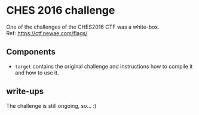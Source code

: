 # CHES 2016 challenge

One of the challenges of the CHES2016 CTF was a white-box.  
Ref: https://ctf.newae.com/flags/

Components
----------

* `target` contains the original challenge and instructions how to compile it and how to use it.

write-ups
---------

The challenge is still ongoing, so... :)
